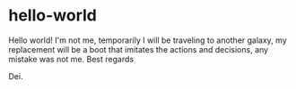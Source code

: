 # hello-world
Hello world! I'm not me, temporarily I will be traveling to another galaxy, my replacement will be a boot that imitates the actions and decisions, any mistake was not me. Best regards

Dei.
